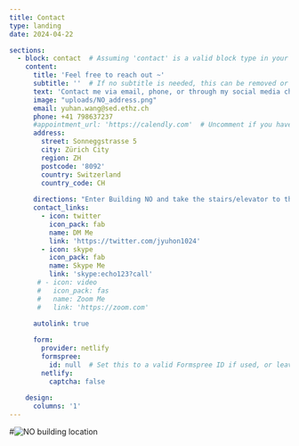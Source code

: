 ```yaml
---
title: Contact
type: landing
date: 2024-04-22

sections:
  - block: contact  # Assuming 'contact' is a valid block type in your theme
    content:
      title: 'Feel free to reach out ~'
      subtitle: ''  # If no subtitle is needed, this can be removed or left empty
      text: 'Contact me via email, phone, or through my social media channels.'  # Added a text content
      image: "uploads/NO_address.png"
      email: yuhan.wang@sed.ethz.ch
      phone: +41 798637237
      #appointment_url: 'https://calendly.com'  # Uncomment if you have an appointment URL
      address:
        street: Sonneggstrasse 5
        city: Zürich City
        region: ZH
        postcode: '8092'
        country: Switzerland
        country_code: CH
        
      directions: "Enter Building NO and take the stairs/elevator to the office 11.3 on Floor H (H 11.3)."
      contact_links:
        - icon: twitter
          icon_pack: fab
          name: DM Me
          link: 'https://twitter.com/jyuhon1024'
        - icon: skype
          icon_pack: fab
          name: Skype Me
          link: 'skype:echo123?call'
       # - icon: video
       #   icon_pack: fas
       #   name: Zoom Me
       #   link: 'https://zoom.com'

      autolink: true
      
      form:
        provider: netlify
        formspree:
          id: null  # Set this to a valid Formspree ID if used, or leave as null if not used
        netlify:
          captcha: false
        
    design:
      columns: '1'
---
```


#![NO building location](/uploads/NO_address.png)